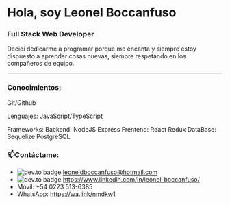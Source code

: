 # Hola, soy Leonel Boccanfuso
### Full Stack Web Developer 
  
Decidi dedicarme a programar porque me encanta y siempre estoy dispuesto a aprender cosas nuevas, siempre respetando en los compañeros de equipo.

---

### Conocimientos:

  Git/Github

  Lenguajes:
  JavaScript/TypeScript

  Frameworks:
    Backend: NodeJS Express
    Frentend: React Redux
    DataBase: Sequelize PostgreSQL

### 📫Contáctame:
   - ![dev.to badge](https://img.shields.io/badge/Email-mail) leoneldboccanfuso@hotmail.com
   - ![dev.to badge](https://img.shields.io/badge/-LINKEDIN-%230177B5?style=flat&logo=linkedin) https://www.linkedin.com/in/leonel-boccanfuso/
   - Móvil: +54 0223 513-6385
   - WhatsApp: https://wa.link/nmdkw1
<!--
**LeonelBoccanfuso/LeonelBoccanfuso** is a ✨ _special_ ✨ repository because its `README.md` (this file) appears on your GitHub profile.

Here are some ideas to get you started:

- 🔭 I’m currently working on ...
- 🌱 I’m currently learning ...
- 👯 I’m looking to collaborate on ...
- 🤔 I’m looking for help with ...
- 💬 Ask me about ...
- 📫 How to reach me: ...
- 😄 Pronouns: ...
- ⚡ Fun fact: ...
-->
